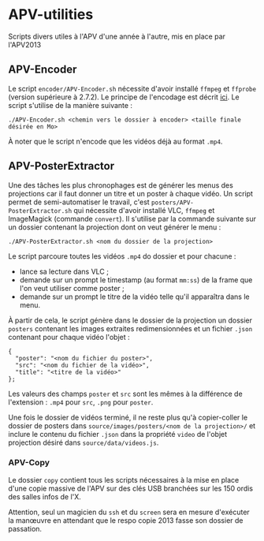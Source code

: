 # APV-utilities
Scripts divers utiles à l'APV d'une année à l'autre, mis en place par l'APV2013

## APV-Encoder

Le script `encoder/APV-Encoder.sh` nécessite d'avoir installé `ffmpeg` et `ffprobe` (version supérieure à 2.7.2). Le principe de l'encodage est décrit [ici](http://wikix.polytechnique.org/APV/Dossier_de_passation/Encodage). Le script s'utilise de la manière suivante :

    ./APV-Encoder.sh <chemin vers le dossier à encoder> <taille finale désirée en Mo>

À noter que le script n'encode que les vidéos déjà au format `.mp4`.

## APV-PosterExtractor

Une des tâches les plus chronophages est de générer les menus des projections car il faut donner un titre et un poster à chaque vidéo. Un script permet de semi-automatiser le travail, c'est `posters/APV-PosterExtractor.sh` qui nécessite d'avoir installé VLC, `ffmpeg` et ImageMagick (commande `convert`). Il s'utilise par la commande suivante sur un dossier contenant la projection dont on veut générer le menu :

    ./APV-PosterExtractor.sh <nom du dossier de la projection>

Le script parcoure toutes les vidéos `.mp4` do dossier et pour chacune :
* lance sa lecture dans VLC ;
* demande sur un prompt le timestamp (au format `mm:ss`) de la frame que l'on veut utiliser comme poster ;
* demande sur un prompt le titre de la vidéo telle qu'il apparaîtra dans le menu.

À partir de cela, le script génère dans le dossier de la projection un dossier `posters` contenant les images extraites redimensionnées et un fichier `.json` contenant pour chaque vidéo l'objet :

    {
      "poster": "<nom du fichier du poster>",
      "src": "<nom du fichier de la vidéo>",
      "title": "<titre de la vidéo>"
    };

Les valeurs des champs `poster` et `src` sont les mêmes à la différence de l'extension : `.mp4` pour `src`, `.png` pour `poster`.

Une fois le dossier de vidéos terminé, il ne reste plus qu'à copier-coller le dossier de posters dans `source/images/posters/<nom de la projection>/` et inclure le contenu du fichier `.json` dans la propriété `video` de l'objet projection désiré dans `source/data/videos.js`.

### APV-Copy

Le dossier `copy` contient tous les scripts nécessaires à la mise en place d'une copie massive de l'APV sur des clés USB branchées sur les 150 ordis des salles infos de l'X.

Attention, seul un magicien du `ssh` et du `screen` sera en mesure d'exécuter la manœuvre en attendant que le respo copie 2013 fasse son dossier de passation.
